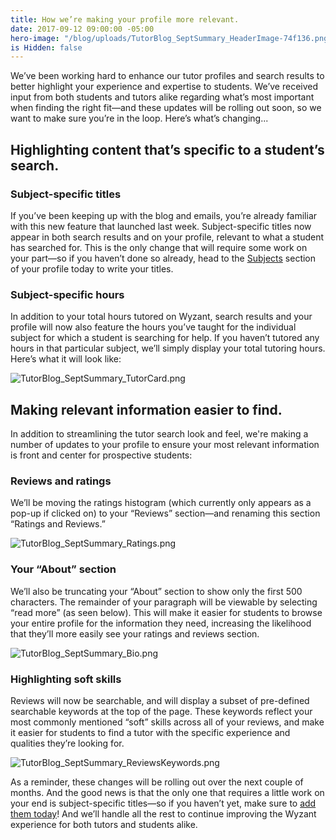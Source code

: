 ```yaml
---
title: How we’re making your profile more relevant.
date: 2017-09-12 09:00:00 -05:00
hero-image: "/blog/uploads/TutorBlog_SeptSummary_HeaderImage-74f136.png"
is Hidden: false
---
```


We’ve been working hard to enhance our tutor profiles and search results to better highlight your experience and expertise to students. We’ve received input from both students and tutors alike regarding what’s most important when finding the right fit—and these updates will be rolling out soon, so we want to make sure you’re in the loop. Here’s what’s changing...

## Highlighting content that’s specific to a student’s search.
### Subject-specific titles
If you’ve been keeping up with the blog and emails, you’re already familiar with this new feature that launched last week. Subject-specific titles now appear in both search results and on your profile, relevant to what a student has searched for. This is the only change that will require some work on your part—so if you haven’t done so already, head to the [Subjects](https://www.wyzant.com/tutor/subjects/) section of your profile today to write your titles.

### Subject-specific hours
In addition to your total hours tutored on Wyzant, search results and your profile will now also feature the hours you’ve taught for the individual subject for which a student is searching for help. If you haven’t tutored any hours in that particular subject, we’ll simply display your total tutoring hours. Here’s what it will look like:

![TutorBlog_SeptSummary_TutorCard.png](/blog/uploads/TutorBlog_SeptSummary_TutorCard.png)
 
## Making relevant information easier to find.
In addition to streamlining the tutor search look and feel, we're making a number of updates to your profile to ensure your most relevant information is front and center for prospective students:

### Reviews and ratings
We’ll be moving the ratings histogram (which currently only appears as a pop-up if clicked on) to your “Reviews” section—and renaming this section “Ratings and Reviews.” 

![TutorBlog_SeptSummary_Ratings.png](/blog/uploads/TutorBlog_SeptSummary_Ratings.png)

### Your “About” section
We’ll also be truncating your “About” section to show only the first 500 characters. The remainder of your paragraph will be viewable by selecting “read more” (as seen below). This will make it easier for students to browse your entire profile for the information they need, increasing the likelihood that they’ll more easily see your ratings and reviews section. 

![TutorBlog_SeptSummary_Bio.png](/blog/uploads/TutorBlog_SeptSummary_Bio.png)

### Highlighting soft skills
Reviews will now be searchable, and will display a subset of pre-defined searchable keywords at the top of the page. These keywords reflect your most commonly mentioned “soft” skills across all of your reviews, and make it easier for students to find a tutor with the specific experience and qualities they’re looking for. 

![TutorBlog_SeptSummary_ReviewsKeywords.png](/blog/uploads/TutorBlog_SeptSummary_ReviewsKeywords.png)

As a reminder, these changes will be rolling out over the next couple of months. And the good news is that the only one that requires a little work on your end is subject-specific titles—so if you haven’t yet, make sure to [add them today](https://www.wyzant.com/tutor/subjects/)! And we’ll handle all the rest to continue improving the Wyzant experience for both tutors and students alike.

